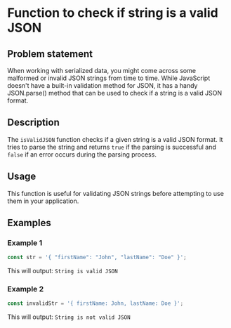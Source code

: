 # Function to check if string is a valid JSON

## Problem statement
When working with serialized data, you might come across some malformed or invalid JSON strings from time to time. While JavaScript doesn't have a built-in validation method for JSON, it has a handy JSON.parse() method that can be used to check if a string is a valid JSON format.

## Description
The `isValidJSON` function checks if a given string is a valid JSON format. It tries to parse the string and returns `true` if the parsing is successful and `false` if an error occurs during the parsing process. 

## Usage
This function is useful for validating JSON strings before attempting to use them in your application. 

## Examples

### Example 1
```javascript
const str = '{ "firstName": "John", "lastName": "Doe" }';
```
This will output: `String is valid JSON`

### Example 2
```javascript
const invalidStr = '{ firstName: John, lastName: Doe }';
```
This will output: `String is not valid JSON`
